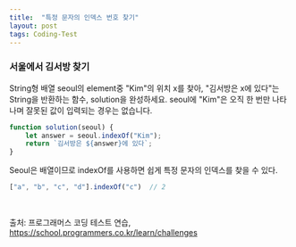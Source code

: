 ```yaml
---
title:  "특정 문자의 인덱스 번호 찾기"
layout: post
tags: Coding-Test
---
```


### 서울에서 김서방 찾기
String형 배열 seoul의 element중 "Kim"의 위치 x를 찾아, "김서방은 x에 있다"는 String을 반환하는 함수, solution을 완성하세요. 
seoul에 "Kim"은 오직 한 번만 나타나며 잘못된 값이 입력되는 경우는 없습니다.













```jsx
function solution(seoul) {
    let answer = seoul.indexOf("Kim");
    return `김서방은 ${answer}에 있다`;
}
```

Seoul은 배열이므로 indexOf를 사용하면 
쉽게 특정 문자의 인덱스를 찾을 수 있다.

```jsx
["a", "b", "c", "d"].indexOf("c")  // 2
```

<br>

출처: 프로그래머스 코딩 테스트 연습, https://school.programmers.co.kr/learn/challenges
<br>
<br>
